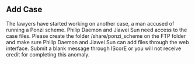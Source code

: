 Add Case
--------
The lawyers have started working on another case, a man accused of running a Ponzi scheme.  Philip Daemon and Jiawei Sun need access to the case files.  Please create the folder /share/ponzi_scheme on the FTP folder and make sure Philip Daemon and Jiawei Sun can add files through the web interface. Submit a blank message through IScorE or you will not receive credit for completing this anomaly.
